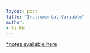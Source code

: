 ```yaml
---
layout: post
title: "Instrumental Variable"
author:
- Bi Ke
---
```


<a href="[_econometrics/2024-10-18-post1.md](https://www.dropbox.com/scl/fi/11l9de4k067q0pdmfertl/IV.pptx?rlkey=2huic7f23bcvs0zfut7ernmsr&st=x9ozuwjf&dl=0)" target="_blank">*notes available here</a>